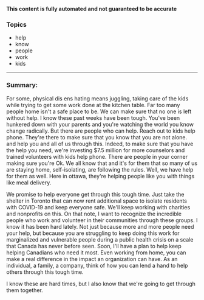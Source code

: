 **This content is fully automated and not guaranteed to be accurate**

### Topics

- help
- know
- people
- work
- kids

---

### Summary:







For some, physical dis ens hating means juggling, taking care of the kids while trying to get some work done at the kitchen table.
Far too many people home isn't a safe place to be.
We can make sure that no one is left without help.
I know these past weeks have been tough.
You've been hunkered down with your parents and you're watching the world you know change radically.
But there are people who can help.
Reach out to kids help phone.
They're there to make sure that you know that you are not alone.
and help you and all of us through this.
Indeed, to make sure that you have the help you need, we're investing $7.5 million for more counselors and trained volunteers with kids help phone.
There are people in your corner making sure you're Ok. We all know that and it's for them that so many of us are staying home, self-isolating, are following the rules.
Well, we have help for them as well. Here in ottawa, they're helping people like you with things like meal delivery.




We promise to help everyone get through this tough time.
Just take the shelter in Toronto that can now rent additional space to isolate residents with COVID-19 and keep everyone safe.
We'll keep working with charities and nonprofits on this.
On that note, I want to recognize the incredible people who work and volunteer in their communities through these groups.
I know it has been hard lately.
Not just because more and more people need your help, but because you are struggling to keep doing this work for marginalized and vulnerable people during a public health crisis on a scale that Canada has never before seen.
Soon, I'll have a plan to help keep helping Canadians who need it most.
Even working from home, you can make a real difference in the impact an organization can have.
As an individual, a family, a company, think of how you can lend a hand to help others through this tough time.




I know these are hard times, but I also know that we're going to get through them together.